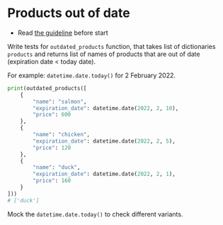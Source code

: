 # Products out of date

- Read [the guideline](https://github.com/mate-academy/py-task-guideline/blob/main/README.md) before start

Write tests for `outdated_products` function, that takes list 
of dictionaries
`products` and returns list of names of products that are out 
of date (expiration
date < today date). 

For example: `datetime.date.today()` for
2 February 2022.
```python
print(outdated_products([
    {
        "name": "salmon",
        "expiration_date": datetime.date(2022, 2, 10),
        "price": 600
    },
    {
        "name": "chicken",
        "expiration_date": datetime.date(2022, 2, 5),
        "price": 120
    },
    {
        "name": "duck",
        "expiration_date": datetime.date(2022, 2, 1),
        "price": 160
    }
]))
# ['duck']
```
Mock the `datetime.date.today()` to check different variants.